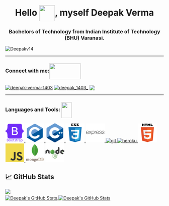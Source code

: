 <h1 align="center">Hello <img align="center" src = "https://raw.githubusercontent.com/MartinHeinz/MartinHeinz/master/wave.gif"  height=50px width = 50px>, myself Deepak Verma</h1>
<h3 align="center">Bachelors of Technology from Indian Institute of Technology (BHU) Varanasi.</h3>

<p align="left"> <img src="https://komarev.com/ghpvc/?username=Deepakv14&label=Profile%20views&color=0e75b6&style=flat" alt="Deepakv14" /> </p>
<hr>

<h3 align="left">Connect with me:<img align="center" src='https://raw.githubusercontent.com/ShahriarShafin/ShahriarShafin/main/Assets/handshake.gif' height=50px width="100px"> </h2></h3>
<p align="left">
<a href="https://www.linkedin.com/in/deepak-verma-1403" target="blank"><img align="center" src="https://raw.githubusercontent.com/rahuldkjain/github-profile-readme-generator/master/src/images/icons/Social/linked-in-alt.svg" alt="deepak-verma-1403" height="45" width="50" /></a>   
              <a href="https://www.instagram.com/deepak_1403_/" target="blank"><img align="center" src="https://raw.githubusercontent.com/rahuldkjain/github-profile-readme-generator/master/src/images/icons/Social/instagram.svg" alt="deepak_1403_" height="45" width="50" /></a>   
              <a href = 'https://youtube.com/c/DeepakVermaIITBHU'> <img width = '60px' align= 'center' src="https://img.icons8.com/color/2x/youtube-play.png" /></a> 
</p>
<hr>
<h3 align="left">Languages and Tools: <img align="center" src = "https://media2.giphy.com/media/QssGEmpkyEOhBCb7e1/giphy.gif?cid=ecf05e47a0n3gi1bfqntqmob8g9aid1oyj2wr3ds3mg700bl&rid=giphy.gif" height=50px width = 32px></h3>
<p align="left"> <a href="https://getbootstrap.com" target="_blank"> <img src="https://raw.githubusercontent.com/devicons/devicon/master/icons/bootstrap/bootstrap-plain-wordmark.svg" alt="bootstrap" width="60" height="60"/> </a> <a href="https://www.cprogramming.com/" target="_blank"> <img src="https://raw.githubusercontent.com/devicons/devicon/master/icons/c/c-original.svg" alt="c" width="60" height="60"/> </a> <a href="https://www.w3schools.com/cpp/" target="_blank"> <img src="https://raw.githubusercontent.com/devicons/devicon/master/icons/cplusplus/cplusplus-original.svg" alt="cplusplus" width="60" height="60"/> </a> <a href="https://www.w3schools.com/css/" target="_blank"> <img src="https://raw.githubusercontent.com/devicons/devicon/master/icons/css3/css3-original-wordmark.svg" alt="css3" width="60" height="60"/> </a> <a href="https://expressjs.com" target="_blank"> <img src="https://raw.githubusercontent.com/devicons/devicon/master/icons/express/express-original-wordmark.svg" alt="express" width="60" height="60"/> </a>  <a href="https://git-scm.com/" target="_blank"> <img src="https://www.vectorlogo.zone/logos/git-scm/git-scm-icon.svg" alt="git" width="60" height="60"/> </a> <a href="https://heroku.com" target="_blank"> <img src="https://www.vectorlogo.zone/logos/heroku/heroku-icon.svg" alt="heroku" width="60" height="60"/> </a> <a href="https://www.w3.org/html/" target="_blank"> <img src="https://raw.githubusercontent.com/devicons/devicon/master/icons/html5/html5-original-wordmark.svg" alt="html5" width="60" height="60"/> </a> <a href="https://developer.mozilla.org/en-US/docs/Web/JavaScript" target="_blank"> <img src="https://raw.githubusercontent.com/devicons/devicon/master/icons/javascript/javascript-original.svg" alt="javascript" width="60" height="60"/> </a><img src="https://raw.githubusercontent.com/devicons/devicon/master/icons/mongodb/mongodb-original-wordmark.svg" alt="mongodb" width="60" height="60"/> </a> <a href="https://nodejs.org" target="_blank"> <img src="https://raw.githubusercontent.com/devicons/devicon/master/icons/nodejs/nodejs-original-wordmark.svg" alt="nodejs" width="60" height="60"/> </a> 
 </p>

## &#x1f4c8; GitHub Stats
![](https://komarev.com/ghpvc/?username=Deepakv14)
<br>
<a href="https://github.com/Deepakv14">
  <img height="495" width="375" align="center" src="https://github-readme-stats.vercel.app/api/top-langs/?username=Deepakv14&hide=java,html,tex&title_color=ffffff&text_color=c9cacc&icon_color=2bbc8a&bg_color=1d1f21&langs_count=3" alt="Deepak's GitHub Stats" /> 
</a>
<a href="https://github.com/Deepakv14">
  <img  align="center" src="https://github-readme-stats.vercel.app/api?username=Deepakv14&show_icons=true&line_height=27&count_private=true&title_color=ffffff&text_color=c9cacc&icon_color=2bbc8a&bg_color=1d1f21" alt="Deepak's GitHub Stats" />
</a>
